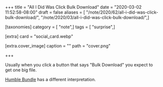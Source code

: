 +++
title = "All I Did Was Click Bulk Download"
date = "2020-03-02 11:52:58-08:00"
draft = false
aliases = [ "/note/2020/62/all-i-did-was-click-bulk-download/", "/note/2020/03/all-i-did-was-click-bulk-download/",]

[taxonomies]
category = [ "note",]
tags = [ "surprise",]

[extra]
card = "social_card.webp"

[extra.cover_image]
caption = ""
path = "cover.png"

+++

Usually when you click a button that says "Bulk Download" you expect to
get one big file.

[Humble Bundle](https://www.humblebundle.com/) has a different
interpretation.